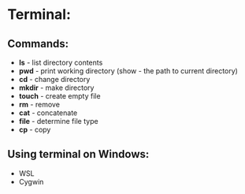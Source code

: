 # Terminal:

## Commands:

- **ls** - list directory contents
- **pwd** - print working directory (show - the path to current directory)
- **cd** - change directory
- **mkdir** - make directory
- **touch** - create empty file
- **rm** - remove
- **cat** - concatenate
- **file** - determine file type
- **cp** - copy

## Using terminal on Windows:

- WSL
- Cygwin
